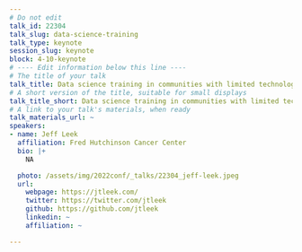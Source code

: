 ```yaml
---
# Do not edit
talk_id: 22304
talk_slug: data-science-training
talk_type: keynote
session_slug: keynote
block: 4-10-keynote
# ---- Edit information below this line ----
# The title of your talk
talk_title: Data science training in communities with limited technology resources and opportunities
# A short version of the title, suitable for small displays
talk_title_short: Data science training in communities with limited technology resources and opportunities
# A link to your talk's materials, when ready
talk_materials_url: ~
speakers:
- name: Jeff Leek
  affiliation: Fred Hutchinson Cancer Center
  bio: |+
    NA

  photo: /assets/img/2022conf/_talks/22304_jeff-leek.jpeg
  url:
    webpage: https://jtleek.com/
    twitter: https://twitter.com/jtleek
    github: https://github.com/jtleek
    linkedin: ~
    affiliation: ~

---
```


<!-- ABSTRACT ----
Please write abstract below. You may use simple markdown (links, code style, bold, italics)
-->


